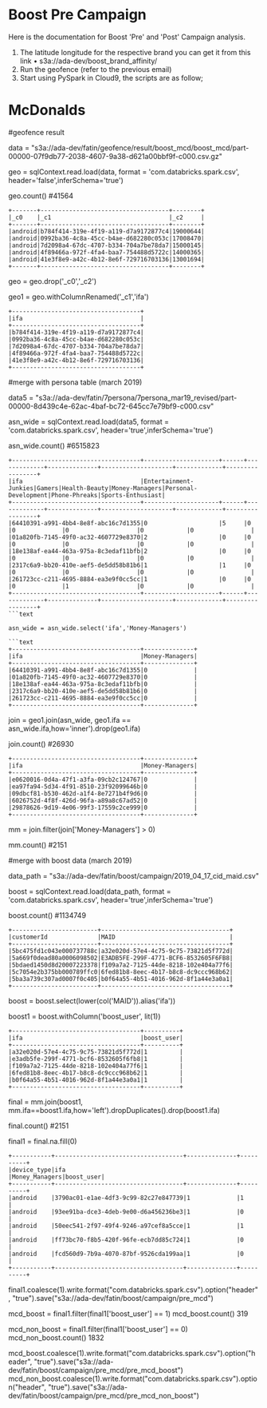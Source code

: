 # Boost Pre Campaign
Here is the documentation for Boost 'Pre' and 'Post' Campaign analysis.

1.	The latitude longitude for the respective brand you can get it from this link
•	s3a://ada-dev/boost_brand_affinity/
2.	Run the geofence (refer to the previous email)
3.	Start using PySpark in Cloud9, the scripts are as follow;


# McDonalds

#geofence result 

data = "s3a://ada-dev/fatin/geofence/result/boost_mcd/boost_mcd/part-00000-07f9db77-2038-4607-9a38-d621a00bbf9f-c000.csv.gz"

geo = sqlContext.read.load(data, format = 'com.databricks.spark.csv', header='false',inferSchema='true') 

geo.count() #41564

```text
+-------+------------------------------------+--------+
|_c0    |_c1                                 |_c2     |
+-------+------------------------------------+--------+
|android|b784f414-319e-4f19-a119-d7a9172877c4|19000644|
|android|0992ba36-4c8a-45cc-b4ae-d682280c053c|17008470|
|android|7d2098a4-67dc-4707-b334-704a7be78da7|15000145|
|android|4f89466a-972f-4fa4-baa7-754488d5722c|14000365|
|android|41e3f8e9-a42c-4b12-8e6f-729716703136|13001694|
+-------+------------------------------------+--------+
```
geo = geo.drop('_c0','_c2')

geo1 = geo.withColumnRenamed('_c1','ifa')

```text
+------------------------------------+
|ifa                                 |
+------------------------------------+
|b784f414-319e-4f19-a119-d7a9172877c4|
|0992ba36-4c8a-45cc-b4ae-d682280c053c|
|7d2098a4-67dc-4707-b334-704a7be78da7|
|4f89466a-972f-4fa4-baa7-754488d5722c|
|41e3f8e9-a42c-4b12-8e6f-729716703136|
+------------------------------------+
```
#merge with persona table (march 2019)

data5 = "s3a://ada-dev/fatin/7persona/7persona_mar19_revised/part-00000-8d439c4e-62ac-4baf-bc72-645cc7e79bf9-c000.csv"

asn_wide = sqlContext.read.load(data5, format = 'com.databricks.spark.csv', header='true',inferSchema='true')

asn_wide.count() #6515823

```text
+------------------------------------+---------------------+------+-------------+--------------+--------------------+-------------+-----------------+
|ifa                                 |Entertainment-Junkies|Gamers|Health-Beauty|Money-Managers|Personal-Development|Phone-Phreaks|Sports-Enthusiast|
+------------------------------------+---------------------+------+-------------+--------------+--------------------+-------------+-----------------+
|64410391-a991-4bb4-8e8f-abc16c7d1355|0                    |5     |0            |0             |0                   |0            |0                |
|01a820fb-7145-49f0-ac32-4607729e8370|2                    |0     |0            |0             |0                   |0            |0                |
|18e138af-ea44-463a-975a-8c3edaf11bfb|2                    |0     |0            |0             |0                   |0            |0                |
|2317c6a9-bb20-410e-aef5-de5dd58b81b6|1                    |1     |0            |0             |0                   |0            |0                |
|261723cc-c211-4695-8884-ea3e9f0cc5cc|1                    |0     |0            |0             |1                   |0            |0                |
+------------------------------------+---------------------+------+-------------+--------------+--------------------+-------------+-----------------+
```text

asn_wide = asn_wide.select('ifa','Money-Managers')

```text
+------------------------------------+--------------+                           
|ifa                                 |Money-Managers|
+------------------------------------+--------------+
|64410391-a991-4bb4-8e8f-abc16c7d1355|0             |
|01a820fb-7145-49f0-ac32-4607729e8370|0             |
|18e138af-ea44-463a-975a-8c3edaf11bfb|0             |
|2317c6a9-bb20-410e-aef5-de5dd58b81b6|0             |
|261723cc-c211-4695-8884-ea3e9f0cc5cc|0             |
+------------------------------------+--------------+
```
join = geo1.join(asn_wide, geo1.ifa == asn_wide.ifa,how='inner').drop(geo1.ifa)

join.count() #26930

```text
+------------------------------------+--------------+                           
|ifa                                 |Money-Managers|
+------------------------------------+--------------+
|e0620016-0d4a-47f1-a3fa-09cb2c124767|0             |
|ea97fa94-5d34-4f91-8510-23f92099646b|0             |
|09dbcf81-b530-462d-a1f4-8e7271b4f9d6|0             |
|6026752d-4f8f-426d-96fa-a89a8c67ad52|0             |
|29878626-9d19-4e06-99f3-17559c2ce999|0             |
+------------------------------------+--------------+
```
mm = join.filter(join['Money-Managers'] > 0)

mm.count() #2151 


#merge with boost data (march 2019)

data_path = "s3a://ada-dev/fatin/boost/campaign/2019_04_17_cid_maid.csv"

boost = sqlContext.read.load(data_path, format = 'com.databricks.spark.csv', header='true',inferSchema='true')  

boost.count() #1134749

```text
+------------------------+------------------------------------+
|customerId              |MAID                                |
+------------------------+------------------------------------+
|5bc475fd1c043e000737788c|a32e020d-57e4-4c75-9c75-73821d5f772d|
|5a669f0dead80a0006098502|E3ADB5FE-299F-4771-BCF6-8532605F6FB8|
|5bdaed1450d8d20007223378|f109a7a2-7125-44de-8218-102e404a77f6|
|5c7054e2b375bb000789ffc0|6fed81b8-8eec-4b17-b8c8-dc9ccc968b62|
|5ba3a739c307ad0007f0c405|b0f64a55-4b51-4016-962d-8f1a44e3a0a1|
+------------------------+------------------------------------+
```
boost = boost.select(lower(col('MAID')).alias('ifa'))

boost1 = boost.withColumn('boost_user', lit(1))

```text
+------------------------------------+----------+
|ifa                                 |boost_user|
+------------------------------------+----------+
|a32e020d-57e4-4c75-9c75-73821d5f772d|1         |
|e3adb5fe-299f-4771-bcf6-8532605f6fb8|1         |
|f109a7a2-7125-44de-8218-102e404a77f6|1         |
|6fed81b8-8eec-4b17-b8c8-dc9ccc968b62|1         |
|b0f64a55-4b51-4016-962d-8f1a44e3a0a1|1         |
+------------------------------------+----------+
```
final = mm.join(boost1, mm.ifa==boost1.ifa,how='left').dropDuplicates().drop(boost1.ifa)

final.count() #2151

final1 = final.na.fill(0) 

```text
+-----------+------------------------------------+--------------+----------+    
|device_type|ifa                                 |Money_Managers|boost_user|
+-----------+------------------------------------+--------------+----------+
|android    |3790ac01-e1ae-4df3-9c99-82c27e847739|1             |1         |
|android    |93ee91ba-dce3-4deb-9e00-d6a456236be3|1             |0         |
|android    |50eec541-2f97-49f4-9246-a97cef8a5cce|1             |1         |
|android    |ff73bc70-f8b5-420f-96fe-ecb7dd85c724|1             |0         |
|android    |fcd560d9-7b9a-4070-87bf-9526cda199aa|1             |0         |
+-----------+------------------------------------+--------------+----------+
```
final1.coalesce(1).write.format("com.databricks.spark.csv").option("header", "true").save("s3a://ada-dev/fatin/boost/campaign/pre_mcd")

mcd_boost = final1.filter(final1['boost_user'] == 1) 
mcd_boost.count()
319 

mcd_non_boost = final1.filter(final1['boost_user'] == 0)           
mcd_non_boost.count()
1832   

mcd_boost.coalesce(1).write.format("com.databricks.spark.csv").option("header", "true").save("s3a://ada-dev/fatin/boost/campaign/pre_mcd/pre_mcd_boost")
mcd_non_boost.coalesce(1).write.format("com.databricks.spark.csv").option("header", "true").save("s3a://ada-dev/fatin/boost/campaign/pre_mcd/pre_mcd_non_boost")

